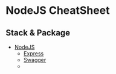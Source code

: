 # NodeJS CheatSheet

## Stack & Package

* [NodeJS](https://nodejs.org/en/)
    * [Express](http://expressjs.com/)
    * [Swagger](https://www.npmjs.com/package/express-swagger-generator)
    * 